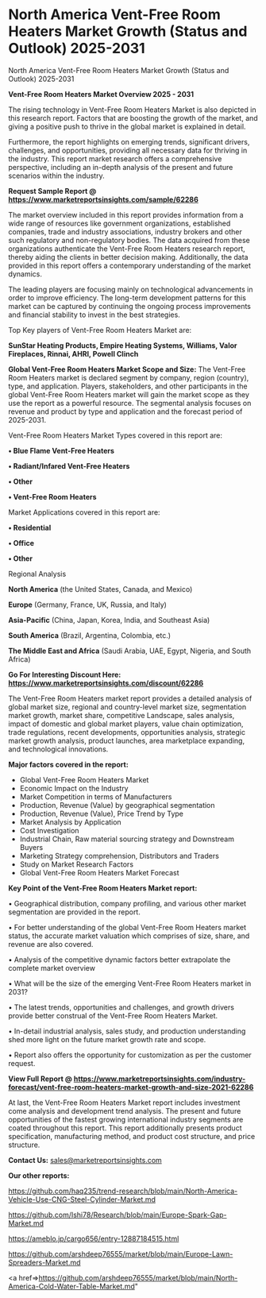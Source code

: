 # North America Vent-Free Room Heaters Market Growth (Status and Outlook) 2025-2031
North America Vent-Free Room Heaters Market Growth (Status and Outlook) 2025-2031

<Strong> Vent-Free Room Heaters Market Overview 2025 - 2031</strong>

The rising technology in Vent-Free Room Heaters Market is also depicted in this research report. Factors that are boosting the growth of the market, and giving a positive push to thrive in the global market is explained in detail.

Furthermore, the report highlights on emerging trends, significant drivers, challenges, and opportunities, providing all necessary data for thriving in the industry. This report market research offers a comprehensive perspective, including an in-depth analysis of the present and future scenarios within the industry.

<strong>Request Sample Report @ <a href=https://www.marketreportsinsights.com/sample/62286>https://www.marketreportsinsights.com/sample/62286</a></strong>

The market overview included in this report provides information from a wide range of resources like government organizations, established companies, trade and industry associations, industry brokers and other such regulatory and non-regulatory bodies. The data acquired from these organizations authenticate the Vent-Free Room Heaters research report, thereby aiding the clients in better decision making. Additionally, the data provided in this report offers a contemporary understanding of the market dynamics.

The leading players are focusing mainly on technological advancements in order to improve efficiency. The long-term development patterns for this market can be captured by continuing the ongoing process improvements and financial stability to invest in the best strategies.

Top Key players of Vent-Free Room Heaters Market are:

<strong>SunStar Heating Products, Empire Heating Systems, Williams, Valor Fireplaces, Rinnai, AHRI, Powell Clinch</strong>

<strong><b>Global Vent-Free Room Heaters Market Scope and Size:</b></strong>
The Vent-Free Room Heaters market is declared segment by company, region (country), type, and application. Players, stakeholders, and other participants in the global Vent-Free Room Heaters market will gain the market scope as they use the report as a powerful resource. The segmental analysis focuses on revenue and product by type and application and the forecast period of 2025-2031.

Vent-Free Room Heaters Market Types covered in this report are:

<strong>• Blue Flame Vent-Free Heaters

• Radiant/Infared Vent-Free Heaters

• Other

• Vent-Free Room Heaters</strong>

Market Applications covered in this report are:

<strong>• Residential

• Office

• Other</strong> 

Regional Analysis

<strong>North America</strong> (the United States, Canada, and Mexico)

<strong>Europe</strong> (Germany, France, UK, Russia, and Italy)

<strong>Asia-Pacific</strong> (China, Japan, Korea, India, and Southeast Asia)

<strong>South America</strong> (Brazil, Argentina, Colombia, etc.)

<strong>The Middle East and Africa</strong> (Saudi Arabia, UAE, Egypt, Nigeria, and South Africa)

<strong>Go For Interesting Discount Here: <a href=https://www.marketreportsinsights.com/discount/62286>https://www.marketreportsinsights.com/discount/62286</a></strong>

The Vent-Free Room Heaters market report provides a detailed analysis of global market size, regional and country-level market size, segmentation market growth, market share, competitive Landscape, sales analysis, impact of domestic and global market players, value chain optimization, trade regulations, recent developments, opportunities analysis, strategic market growth analysis, product launches, area marketplace expanding, and technological innovations.

<strong><b>Major factors covered in the report:</b></strong>
<ul>
  <li>Global Vent-Free Room Heaters Market </li>
  <li>Economic Impact on the Industry</li>
  <li>Market Competition in terms of Manufacturers</li>
  <li>Production, Revenue (Value) by geographical segmentation</li>
  <li>Production, Revenue (Value), Price Trend by Type</li>
  <li>Market Analysis by Application</li>
  <li>Cost Investigation</li>
  <li>Industrial Chain, Raw material sourcing strategy and Downstream Buyers</li>
  <li>Marketing Strategy comprehension, Distributors and Traders</li>
  <li>Study on Market Research Factors</li>
  <li>Global Vent-Free Room Heaters Market Forecast</li>
</ul>

<strong><b>Key Point of the Vent-Free Room Heaters Market report:</b></strong>

• Geographical distribution, company profiling, and various other market segmentation are provided in the report.

• For better understanding of the global Vent-Free Room Heaters market status, the accurate market valuation which comprises of size, share, and revenue are also covered.

• Analysis of the competitive dynamic factors better extrapolate the complete market overview

• What will be the size of the emerging Vent-Free Room Heaters market in 2031?

• The latest trends, opportunities and challenges, and growth drivers provide better construal of the Vent-Free Room Heaters Market.

• In-detail industrial analysis, sales study, and production understanding shed more light on the future market growth rate and scope.

• Report also offers the opportunity for customization as per the customer request.

<strong><b>View Full Report @ <a href=https://www.marketreportsinsights.com/industry-forecast/vent-free-room-heaters-market-growth-and-size-2021-62286>https://www.marketreportsinsights.com/industry-forecast/vent-free-room-heaters-market-growth-and-size-2021-62286</a></b></strong>


At last, the Vent-Free Room Heaters Market report includes investment come analysis and development trend analysis. The present and future opportunities of the fastest growing international industry segments are coated throughout this report. This report additionally presents product specification, manufacturing method, and product cost structure, and price structure.

<strong>Contact Us:</strong>
sales@marketreportsinsights.com

<strong>Our other reports:</strong>

<a href=https://github.com/haq235/trend-research/blob/main/North-America-Vehicle-Use-CNG-Steel-Cylinder-Market.md>https://github.com/haq235/trend-research/blob/main/North-America-Vehicle-Use-CNG-Steel-Cylinder-Market.md</a>

<a href=https://github.com/Ishi78/Research/blob/main/Europe-Spark-Gap-Market.md>https://github.com/Ishi78/Research/blob/main/Europe-Spark-Gap-Market.md</a>

<a href=https://ameblo.jp/cargo656/entry-12887184515.html>https://ameblo.jp/cargo656/entry-12887184515.html</a>

<a href=https://github.com/arshdeep76555/market/blob/main/Europe-Lawn-Spreaders-Market.md>https://github.com/arshdeep76555/market/blob/main/Europe-Lawn-Spreaders-Market.md</a>

<a href=>https://github.com/arshdeep76555/market/blob/main/North-America-Cold-Water-Table-Market.md</a>"
